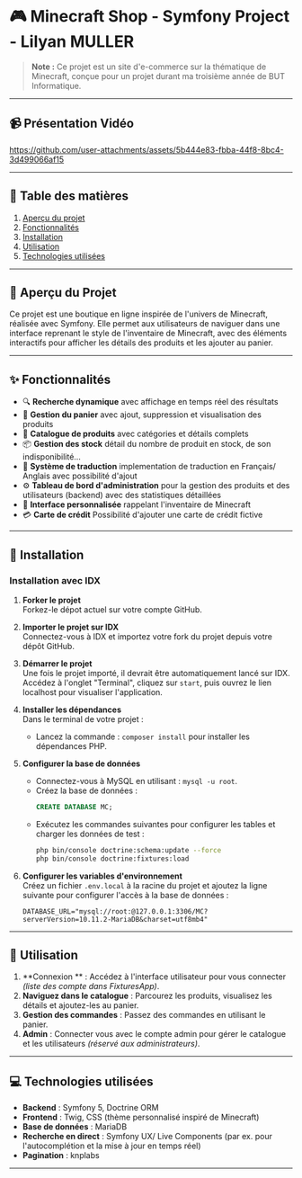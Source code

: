 # 🎮 Minecraft Shop - Symfony Project - Lilyan MULLER

> **Note :** Ce projet est un site d'e-commerce sur la thématique de Minecraft, conçue pour un projet durant ma troisième année de BUT Informatique.

---

## 📹 Présentation Vidéo


https://github.com/user-attachments/assets/5b444e83-fbba-44f8-8bc4-3d499066af15



---

## 📝 Table des matières
1. [Aperçu du projet](#-aperçu-du-projet)
2. [Fonctionnalités](#-fonctionnalités)
3. [Installation](#-installation)
5. [Utilisation](#-utilisation)
6. [Technologies utilisées](#-technologies-utilisées)

---

## 🌟 Aperçu du Projet

Ce projet est une boutique en ligne inspirée de l'univers de Minecraft, réalisée avec Symfony. Elle permet aux utilisateurs de naviguer dans une interface reprenant le style de l'inventaire de Minecraft, avec des éléments interactifs pour afficher les détails des produits et les ajouter au panier.

---

## ✨ Fonctionnalités

- 🔍 **Recherche dynamique** avec affichage en temps réel des résultats
- 🛒 **Gestion du panier** avec ajout, suppression et visualisation des produits
- 📖 **Catalogue de produits** avec catégories et détails complets
- 📦 **Gestion des stock** détail du nombre de produit en stock, de son indisponibilité...
- 📒 **Système de traduction** implementation de traduction en Français/ Anglais avec possibilité d'ajout
- ⚙️ **Tableau de bord d'administration** pour la gestion des produits et des utilisateurs (backend) avec des statistiques détaillées 
- 🎨 **Interface personnalisée** rappelant l'inventaire de Minecraft
- 💳 **Carte de crédit** Possibilité d'ajouter une carte de crédit fictive

---

## 🚀 Installation

### Installation avec IDX

1. **Forker le projet**  
   Forkez-le dépot actuel sur votre compte GitHub.

2. **Importer le projet sur IDX**  
   Connectez-vous à IDX et importez votre fork du projet depuis votre dépôt GitHub.

3. **Démarrer le projet**  
   Une fois le projet importé, il devrait être automatiquement lancé sur IDX. Accédez à l'onglet "Terminal", cliquez sur `start`, puis ouvrez le lien localhost pour visualiser l'application.

4. **Installer les dépendances**  
   Dans le terminal de votre projet :
   - Lancez la commande : `composer install` pour installer les dépendances PHP.  

5. **Configurer la base de données**  
   - Connectez-vous à MySQL en utilisant : `mysql -u root`.  
   - Créez la base de données :  
     ```sql
     CREATE DATABASE MC;
     ```
   - Exécutez les commandes suivantes pour configurer les tables et charger les données de test :  
     ```bash
     php bin/console doctrine:schema:update --force
     php bin/console doctrine:fixtures:load
     ```

6. **Configurer les variables d'environnement**  
   Créez un fichier `.env.local` à la racine du projet et ajoutez la ligne suivante pour configurer l'accès à la base de données :  
   ```
   DATABASE_URL="mysql://root:@127.0.0.1:3306/MC?serverVersion=10.11.2-MariaDB&charset=utf8mb4"
   ```
---

## 📖 Utilisation

1. **Connexion ** : Accédez à l'interface utilisateur pour vous connecter *(liste des compte dans FixturesApp)*.
2. **Naviguez dans le catalogue** : Parcourez les produits, visualisez les détails et ajoutez-les au panier.
3. **Gestion des commandes** : Passez des commandes en utilisant le panier.
4. **Admin** : Connecter vous avec le compte admin pour gérer le catalogue et les utilisateurs *(réservé aux administrateurs)*.

---

## 💻 Technologies utilisées

- **Backend** : Symfony 5, Doctrine ORM
- **Frontend** : Twig, CSS (thème personnalisé inspiré de Minecraft)
- **Base de données** : MariaDB
- **Recherche en direct** : Symfony UX/ Live Components (par ex. pour l'autocomplétion et la mise à jour en temps réel)
- **Pagination** : knplabs

---

